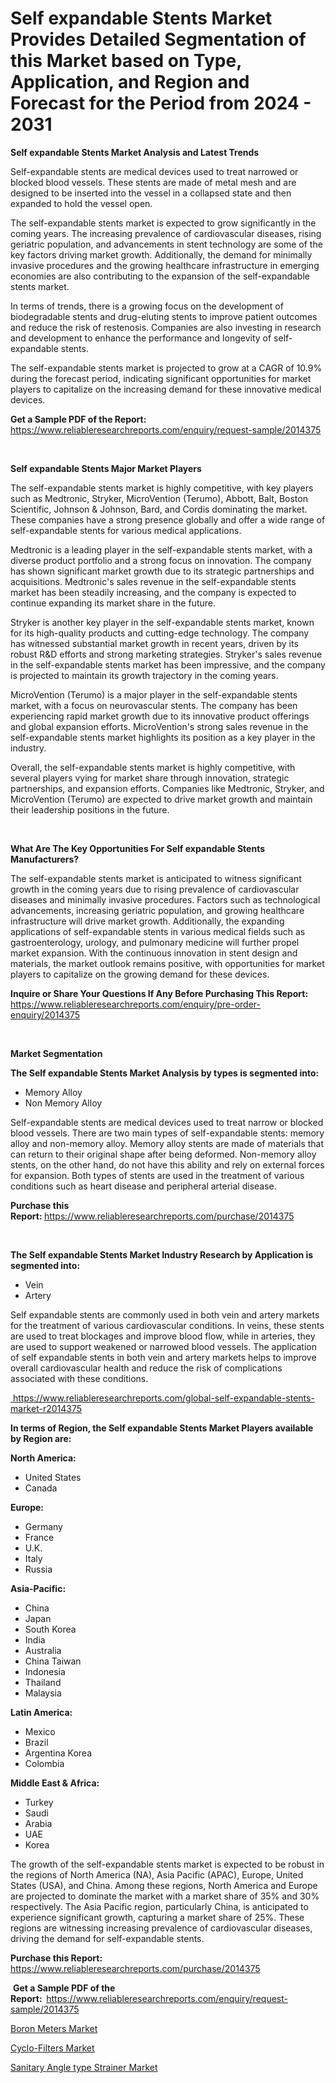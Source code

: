 <p><h1>Self expandable Stents Market Provides Detailed Segmentation of this Market based on Type, Application, and Region and Forecast for the Period from 2024 - 2031</h1></p><p><strong>Self expandable Stents Market Analysis and Latest Trends</strong></p>
<p><p>Self-expandable stents are medical devices used to treat narrowed or blocked blood vessels. These stents are made of metal mesh and are designed to be inserted into the vessel in a collapsed state and then expanded to hold the vessel open.</p><p>The self-expandable stents market is expected to grow significantly in the coming years. The increasing prevalence of cardiovascular diseases, rising geriatric population, and advancements in stent technology are some of the key factors driving market growth. Additionally, the demand for minimally invasive procedures and the growing healthcare infrastructure in emerging economies are also contributing to the expansion of the self-expandable stents market.</p><p>In terms of trends, there is a growing focus on the development of biodegradable stents and drug-eluting stents to improve patient outcomes and reduce the risk of restenosis. Companies are also investing in research and development to enhance the performance and longevity of self-expandable stents.</p><p>The self-expandable stents market is projected to grow at a CAGR of 10.9% during the forecast period, indicating significant opportunities for market players to capitalize on the increasing demand for these innovative medical devices.</p></p>
<p><strong>Get a Sample PDF of the Report:&nbsp;</strong> <a href="https://www.reliableresearchreports.com/enquiry/request-sample/2014375">https://www.reliableresearchreports.com/enquiry/request-sample/2014375</a></p>
<p>&nbsp;</p>
<p><strong>Self expandable Stents Major Market Players</strong></p>
<p><p>The self-expandable stents market is highly competitive, with key players such as Medtronic, Stryker, MicroVention (Terumo), Abbott, Balt, Boston Scientific, Johnson & Johnson, Bard, and Cordis dominating the market. These companies have a strong presence globally and offer a wide range of self-expandable stents for various medical applications.</p><p>Medtronic is a leading player in the self-expandable stents market, with a diverse product portfolio and a strong focus on innovation. The company has shown significant market growth due to its strategic partnerships and acquisitions. Medtronic's sales revenue in the self-expandable stents market has been steadily increasing, and the company is expected to continue expanding its market share in the future.</p><p>Stryker is another key player in the self-expandable stents market, known for its high-quality products and cutting-edge technology. The company has witnessed substantial market growth in recent years, driven by its robust R&D efforts and strong marketing strategies. Stryker's sales revenue in the self-expandable stents market has been impressive, and the company is projected to maintain its growth trajectory in the coming years.</p><p>MicroVention (Terumo) is a major player in the self-expandable stents market, with a focus on neurovascular stents. The company has been experiencing rapid market growth due to its innovative product offerings and global expansion efforts. MicroVention's strong sales revenue in the self-expandable stents market highlights its position as a key player in the industry.</p><p>Overall, the self-expandable stents market is highly competitive, with several players vying for market share through innovation, strategic partnerships, and expansion efforts. Companies like Medtronic, Stryker, and MicroVention (Terumo) are expected to drive market growth and maintain their leadership positions in the future.</p></p>
<p>&nbsp;</p>
<p><strong>What Are The Key Opportunities For Self expandable Stents Manufacturers?</strong></p>
<p><p>The self-expandable stents market is anticipated to witness significant growth in the coming years due to rising prevalence of cardiovascular diseases and minimally invasive procedures. Factors such as technological advancements, increasing geriatric population, and growing healthcare infrastructure will drive market growth. Additionally, the expanding applications of self-expandable stents in various medical fields such as gastroenterology, urology, and pulmonary medicine will further propel market expansion. With the continuous innovation in stent design and materials, the market outlook remains positive, with opportunities for market players to capitalize on the growing demand for these devices.</p></p>
<p><strong>Inquire or Share Your Questions If Any Before Purchasing This Report:</strong> <a href="https://www.reliableresearchreports.com/enquiry/pre-order-enquiry/2014375">https://www.reliableresearchreports.com/enquiry/pre-order-enquiry/2014375</a></p>
<p>&nbsp;</p>
<p><strong>Market Segmentation</strong></p>
<p><strong>The Self expandable Stents Market Analysis by types is segmented into:</strong></p>
<p><ul><li>Memory Alloy</li><li>Non Memory Alloy</li></ul></p>
<p><p>Self-expandable stents are medical devices used to treat narrow or blocked blood vessels. There are two main types of self-expandable stents: memory alloy and non-memory alloy. Memory alloy stents are made of materials that can return to their original shape after being deformed. Non-memory alloy stents, on the other hand, do not have this ability and rely on external forces for expansion. Both types of stents are used in the treatment of various conditions such as heart disease and peripheral arterial disease.</p></p>
<p><strong>Purchase this Report:&nbsp;</strong><a href="https://www.reliableresearchreports.com/purchase/2014375">https://www.reliableresearchreports.com/purchase/2014375</a></p>
<p>&nbsp;</p>
<p><strong>The Self expandable Stents Market Industry Research by Application is segmented into:</strong></p>
<p><ul><li>Vein</li><li>Artery</li></ul></p>
<p><p>Self expandable stents are commonly used in both vein and artery markets for the treatment of various cardiovascular conditions. In veins, these stents are used to treat blockages and improve blood flow, while in arteries, they are used to support weakened or narrowed blood vessels. The application of self expandable stents in both vein and artery markets helps to improve overall cardiovascular health and reduce the risk of complications associated with these conditions.</p></p>
<p><a href="https://www.reliableresearchreports.com/global-self-expandable-stents-market-r2014375">&nbsp;https://www.reliableresearchreports.com/global-self-expandable-stents-market-r2014375</a></p>
<p><strong>In terms of Region, the Self expandable Stents Market Players available by Region are:</strong></p>
<p>
    <p> <strong> North America: </strong>
        <ul>
            <li>United States</li>
            <li>Canada</li>
        </ul>
        </p> 
    <p> <strong> Europe: </strong>
        <ul>
            <li>Germany</li>
            <li>France</li>
            <li>U.K.</li>
            <li>Italy</li>
            <li>Russia</li>
        </ul>
        </p> 
    <p> <strong> Asia-Pacific: </strong>
        <ul>
            <li>China</li>
            <li>Japan</li>
            <li>South Korea</li>
            <li>India</li>
            <li>Australia</li>
            <li>China Taiwan</li>
            <li>Indonesia</li>
            <li>Thailand</li>
            <li>Malaysia</li>
        </ul>
        </p> 
    <p> <strong> Latin America: </strong>
        <ul>
            <li>Mexico</li>
            <li>Brazil</li>
            <li>Argentina Korea</li>
            <li>Colombia</li>
        </ul>
        </p> 
    <p> <strong> Middle East & Africa: </strong>
        <ul>
            <li>Turkey</li>
            <li>Saudi</li>
            <li>Arabia</li>
            <li>UAE</li>
            <li>Korea</li>
        </ul>
    </p>
    </p>
<p><p>The growth of the self-expandable stents market is expected to be robust in the regions of North America (NA), Asia Pacific (APAC), Europe, United States (USA), and China. Among these regions, North America and Europe are projected to dominate the market with a market share of 35% and 30% respectively. The Asia Pacific region, particularly China, is anticipated to experience significant growth, capturing a market share of 25%. These regions are witnessing increasing prevalence of cardiovascular diseases, driving the demand for self-expandable stents.</p></p>
<p><strong>Purchase this Report: </strong><a href="https://www.reliableresearchreports.com/purchase/2014375">https://www.reliableresearchreports.com/purchase/2014375</a></p>
<p>&nbsp;<strong>Get a Sample PDF of the Report:&nbsp;&nbsp;</strong><a href="https://www.reliableresearchreports.com/enquiry/request-sample/2014375">https://www.reliableresearchreports.com/enquiry/request-sample/2014375</a></p>
<p><strong></strong></p>
<p><p><a href="https://github.com/nafisalvee228/Market-Research-Report-List-1/blob/main/boron-meters-market.md">Boron Meters Market</a></p><p><a href="https://github.com/ashepherd82/Market-Research-Report-List-5/blob/main/cyclo-filters-market.md">Cyclo-Filters Market</a></p><p><a href="https://github.com/irfadac/Market-Research-Report-List-4/blob/main/sanitary-angle-type-strainer-market.md">Sanitary Angle type Strainer Market</a></p></p>